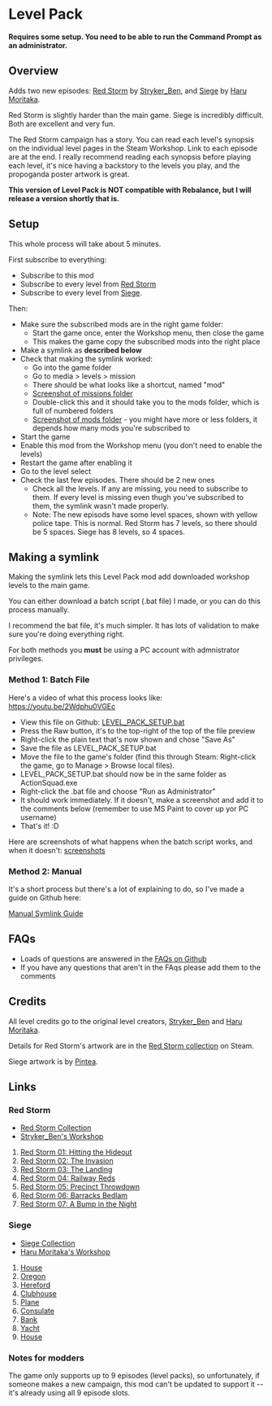 # Level Pack

__Requires some setup. You need to be able to run the Command Prompt as an administrator.__


## Overview

Adds two new episodes: [Red Storm](https://steamcommunity.com/workshop/filedetails/?id=1897469831) by [Stryker_Ben](https://steamcommunity.com/profiles/76561198041145962/myworkshopfiles/?appid=686200), and [Siege](https://steamcommunity.com/workshop/filedetails/?id=1880985703) by [Haru Moritaka](https://steamcommunity.com/id/HARUMORI/myworkshopfiles/?appid=686200).

Red Storm is slightly harder than the main game. Siege is incredibly difficult. Both are excellent and very fun.

The Red Storm campaign has a story. You can read each level's synopsis on the individual level pages in the Steam Workshop. Link to each episode are at the end. I really recommend reading each synopsis before playing each level, it's nice having a backstory to the levels you play, and the propoganda poster artwork is great.

__This version of Level Pack is NOT compatible with Rebalance, but I will release a version shortly that is.__


## Setup

This whole process will take about 5 minutes.

First subscribe to everything:

- Subscribe to this mod
- Subscribe to every level from [Red Storm](https://steamcommunity.com/workshop/filedetails/?id=1897469831)
- Subscribe to every level from [Siege](https://steamcommunity.com/workshop/filedetails/?id=1880985703).

Then:

- Make sure the subscribed mods are in the right game folder:
  - Start the game once, enter the Workshop menu, then close the game
  - This makes the game copy the subscribed mods into the right place
- Make a symlink as __described below__
- Check that making the symlink worked:
  - Go into the game folder
  - Go to media > levels > mission
  - There should be what looks like a shortcut, named "mod"
  - [Screenshot of missions folder](https://github.com/ithinkandicode/door-kickers-action-squad-mods/blob/master/MODS/_LEVELS/Level%20Pack/Resources/Guides/images/screenshots-windows/missions.png)
  - Double-click this and it should take you to the mods folder, which is full of numbered folders
  - [Screenshot of mods folder](https://github.com/ithinkandicode/door-kickers-action-squad-mods/blob/master/MODS/_LEVELS/Level%20Pack/Resources/Guides/images/screenshots-windows/mods-game.png) - you might have more or less folders, it depends how many mods you're subscribed to
- Start the game
- Enable this mod from the Workshop menu (you don't need to enable the levels)
- Restart the game after enabling it
- Go to the level select
- Check the last few episodes. There should be 2 new ones
  - Check all the levels. If any are missing, you need to subscribe to them. If every level is missing even thugh you've subscribed to them, the symlink wasn't made properly.
  - Note: The new episods have some level spaces, shown with yellow police tape. This is normal. Red Storm has 7 levels, so there should be 5 spaces. Siege has 8 levels, so 4 spaces.

## Making a symlink

Making the symlink lets this Level Pack mod add downloaded workshop levels to the main game.

You can either download a batch script (.bat file) I made, or you can do this process manually.

I recommend the bat file, it's much simpler. It has lots of validation to make sure you're doing everything right.

For both methods you __must__ be using a PC account with admnistrator privileges.

### Method 1: Batch File

Here's a video of what this process looks like: https://youtu.be/2Wdphu0VGEc

- View this file on Github: [LEVEL_PACK_SETUP.bat](https://github.com/ithinkandicode/door-kickers-action-squad-mods/blob/master/MODS/_LEVELS/Level%20Pack/LEVEL_PACK_SETUP.bat)
- Press the Raw button, it's to the top-right of the top of the file preview
- Right-click the plain text that's now shown and chose "Save As"
- Save the file as LEVEL_PACK_SETUP.bat
- Move the file to the game's folder (find this through Steam: Right-click the game, go to Manage > Browse local files).
- LEVEL_PACK_SETUP.bat should now be in the same folder as ActionSquad.exe
- Right-click the .bat file and choose "Run as Administrator"
- It should work immediately. If it doesn't, make a screenshot and add it to the comments below (remember to use MS Paint to cover up yor PC username)
- That's it! :D

Here are screenshots of what happens when the batch script works, and when it doesn't: [screenshots](https://github.com/ithinkandicode/door-kickers-action-squad-mods/blob/master/MODS/_LEVELS/Level%20Pack/Resources/Guides/validation.md)

### Method 2: Manual

It's a short process but there's a lot of explaining to do, so I've made a guide on Github here:

[Manual Symlink Guide](https://github.com/ithinkandicode/door-kickers-action-squad-mods/blob/master/MODS/_LEVELS/Level%20Pack/Resources/Guides/symlink-manual.md)


## FAQs

- Loads of questions are answered in the [FAQs on Github](https://github.com/ithinkandicode/door-kickers-action-squad-mods/blob/master/MODS/_LEVELS/Level%20Pack/Resources/Guides/questions.md)
- If you have any questions that aren't in the FAqs please add them to the comments


## Credits

All level credits go to the original level creators, [Stryker_Ben](https://steamcommunity.com/profiles/76561198041145962/myworkshopfiles/?appid=686200) and [Haru Moritaka](https://steamcommunity.com/id/HARUMORI/myworkshopfiles/?appid=686200).

Details for Red Storm's artwork are in the [Red Storm collection](https://steamcommunity.com/workshop/filedetails/?id=1897469831) on Steam.

Siege artwork is by [Pintea](https://steamcommunity.com/sharedfiles/filedetails/?id=1196924912).


## Links

### Red Storm

- [Red Storm Collection](https://steamcommunity.com/workshop/filedetails/?id=1897469831)
- [Stryker_Ben's Workshop](https://steamcommunity.com/profiles/76561198041145962/myworkshopfiles/?appid=686200)

1. [Red Storm 01: Hitting the Hideout](https://steamcommunity.com/sharedfiles/filedetails/?id=1564922764)
1. [Red Storm 02: The Invasion](https://steamcommunity.com/sharedfiles/filedetails/?id=1570949480)
1. [Red Storm 03: The Landing](https://steamcommunity.com/sharedfiles/filedetails/?id=1571712452)
1. [Red Storm 04: Railway Reds](https://steamcommunity.com/sharedfiles/filedetails/?id=1897373243)
1. [Red Storm 05: Precinct Throwdown](https://steamcommunity.com/sharedfiles/filedetails/?id=1897462311)
1. [Red Storm 06: Barracks Bedlam](https://steamcommunity.com/sharedfiles/filedetails/?id=1901529782)
1. [Red Storm 07: A Bump in the Night](https://steamcommunity.com/sharedfiles/filedetails/?id=1901717663)

### Siege

- [Siege Collection](https://steamcommunity.com/workshop/filedetails/?id=1880985703)
- [Haru Moritaka's Workshop](https://steamcommunity.com/id/HARUMORI/myworkshopfiles/?appid=686200)

1. [House](https://steamcommunity.com/sharedfiles/filedetails/?id=1961972265)
1. [Oregon](https://steamcommunity.com/sharedfiles/filedetails/?id=1961645284)
1. [Hereford](https://steamcommunity.com/sharedfiles/filedetails/?id=1961651801)
1. [Clubhouse](https://steamcommunity.com/sharedfiles/filedetails/?id=1961767180)
1. [Plane](https://steamcommunity.com/sharedfiles/filedetails/?id=1961657354)
1. [Consulate](https://steamcommunity.com/sharedfiles/filedetails/?id=1961661066)
1. [Bank](https://steamcommunity.com/sharedfiles/filedetails/?id=1966413133)
1. [Yacht](https://steamcommunity.com/sharedfiles/filedetails/?id=1961665570)
1. [House](https://steamcommunity.com/sharedfiles/filedetails/?id=1961972265)

### Notes for modders

The game only supports up to 9 episodes (level packs), so unfortunately, if someone makes a new campaign, this mod can't be updated to support it -- it's already using all 9 episode slots.
